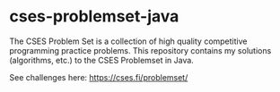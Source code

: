 # cses-problemset-java

The CSES Problem Set is a collection of high quality competitive programming practice problems.
This repository contains my solutions (algorithms, etc.) to the CSES Problemset in Java.

See challenges here:
https://cses.fi/problemset/

